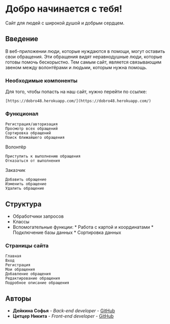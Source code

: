# Добро начинается с тебя!

Сайт для людей с широкой душой и добрым сердцем.

## Введение

В веб-приложении люди, которые нуждаются в помощи, могут оставить свои обращения. Эти обращения видят неравнодушные люди, которые готовы помочь бескорыстно. Тем самым сайт, является связывающим звеном между волонтёрами и людьми, которым нужна помощь.

### Необходимые компоненты

Для того, чтобы попасть на наш сайт, нужно перейти по ссылке:

```
[https://dobro48.herokuapp.com/](https://dobro48.herokuapp.com/)
```

### Функционал

```
Регистрация/авторизация
Просмотр всех обращений
Сортировка обращений
Поиск ближайшего обращения
```

Волонтёр

```
Приступить к выполнению обращения
Отказаться от выполнения
```
Заказчик

```
Добавить обращение
Изменить обращение
Удалить обращение
```

## Структура

* Обработчики запросов
* Классы
* Вспомогательные функции: * Работа с картой и координатами
                           * Подключение базы данных
                           * Сортировка данных


### Страницы сайта

```
Главная
Вход
Регистрация
Мои обращения
Добавление обращения
Редактирование обращения
Подробное описание обращения
```

## Авторы

* **Дейкина Софья** - *Back-end developer* - [GitHub](https://github.com/deisof)
* **Цитцер Никита** - *Front-end developer* - [GitHub](https://github.com/Chebom)
